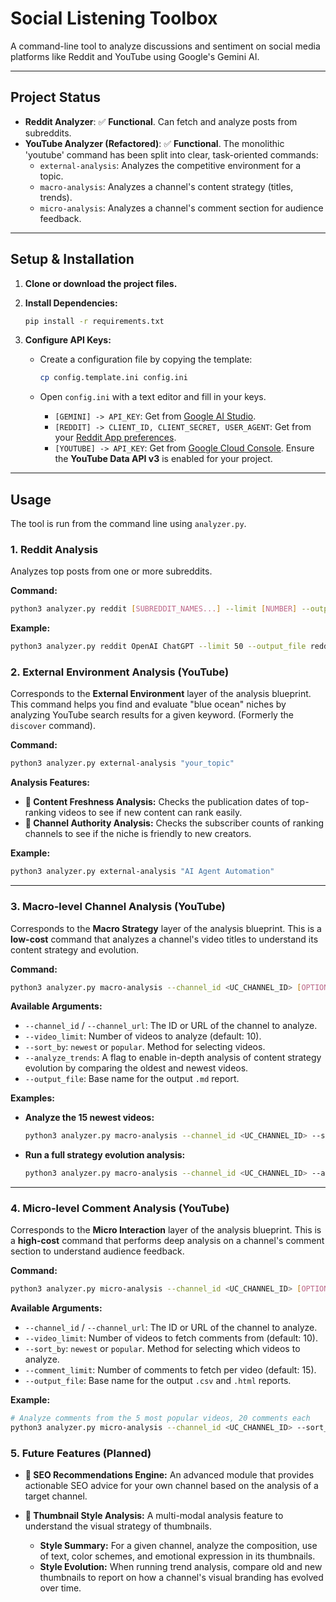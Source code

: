 
# Social Listening Toolbox

A command-line tool to analyze discussions and sentiment on social media platforms like Reddit and YouTube using Google's Gemini AI.

---

## Project Status

*   **Reddit Analyzer**: :white_check_mark: **Functional**. Can fetch and analyze posts from subreddits.
*   **YouTube Analyzer (Refactored)**: :white_check_mark: **Functional**. The monolithic 'youtube' command has been split into clear, task-oriented commands:
    *   `external-analysis`: Analyzes the competitive environment for a topic.
    *   `macro-analysis`: Analyzes a channel's content strategy (titles, trends).
    *   `micro-analysis`: Analyzes a channel's comment section for audience feedback.

---

## Setup & Installation

1.  **Clone or download the project files.**

2.  **Install Dependencies:**
    ```bash
    pip install -r requirements.txt
    ```

3.  **Configure API Keys:**
    *   Create a configuration file by copying the template:
        ```bash
        cp config.template.ini config.ini
        ```
    *   Open `config.ini` with a text editor and fill in your keys. 

        *   `[GEMINI] -> API_KEY`: Get from [Google AI Studio](https://aistudio.google.com/app/apikey).
        *   `[REDDIT] -> CLIENT_ID, CLIENT_SECRET, USER_AGENT`: Get from your [Reddit App preferences](https://www.reddit.com/prefs/apps).
        *   `[YOUTUBE] -> API_KEY`: Get from [Google Cloud Console](https://console.cloud.google.com/apis/credentials). Ensure the **YouTube Data API v3** is enabled for your project.

--- 

## Usage

The tool is run from the command line using `analyzer.py`.

### 1. Reddit Analysis

Analyzes top posts from one or more subreddits.

**Command:**
```bash
python3 analyzer.py reddit [SUBREDDIT_NAMES...] --limit [NUMBER] --output_file [FILENAME.csv]
```

**Example:**
```bash
python3 analyzer.py reddit OpenAI ChatGPT --limit 50 --output_file reddit_results.csv
```

### 2. External Environment Analysis (YouTube)

Corresponds to the **External Environment** layer of the analysis blueprint. This command helps you find and evaluate "blue ocean" niches by analyzing YouTube search results for a given keyword. (Formerly the `discover` command).

**Command:**
```bash
python3 analyzer.py external-analysis "your_topic"
```

**Analysis Features:**
*   **:ocean: Content Freshness Analysis:** Checks the publication dates of top-ranking videos to see if new content can rank easily.
*   **:beginner: Channel Authority Analysis:** Checks the subscriber counts of ranking channels to see if the niche is friendly to new creators.

**Example:**
```bash
python3 analyzer.py external-analysis "AI Agent Automation"
```

---

### 3. Macro-level Channel Analysis (YouTube)

Corresponds to the **Macro Strategy** layer of the analysis blueprint. This is a **low-cost** command that analyzes a channel's video titles to understand its content strategy and evolution.

**Command:**
```bash
python3 analyzer.py macro-analysis --channel_id <UC_CHANNEL_ID> [OPTIONS]
```

**Available Arguments:**
*   `--channel_id` / `--channel_url`: The ID or URL of the channel to analyze.
*   `--video_limit`: Number of videos to analyze (default: 10).
*   `--sort_by`: `newest` or `popular`. Method for selecting videos.
*   `--analyze_trends`: A flag to enable in-depth analysis of content strategy evolution by comparing the oldest and newest videos.
*   `--output_file`: Base name for the output `.md` report.

**Examples:**

*   **Analyze the 15 newest videos:**
    ```bash
    python3 analyzer.py macro-analysis --channel_id <UC_CHANNEL_ID> --sort_by newest --video_limit 15
    ```

*   **Run a full strategy evolution analysis:**
    ```bash
    python3 analyzer.py macro-analysis --channel_id <UC_CHANNEL_ID> --analyze_trends
    ```

---

### 4. Micro-level Comment Analysis (YouTube)

Corresponds to the **Micro Interaction** layer of the analysis blueprint. This is a **high-cost** command that performs deep analysis on a channel's comment section to understand audience feedback.

**Command:**
```bash
python3 analyzer.py micro-analysis --channel_id <UC_CHANNEL_ID> [OPTIONS]
```

**Available Arguments:**
*   `--channel_id` / `--channel_url`: The ID or URL of the channel to analyze.
*   `--video_limit`: Number of videos to fetch comments from (default: 10).
*   `--sort_by`: `newest` or `popular`. Method for selecting which videos to analyze.
*   `--comment_limit`: Number of comments to fetch per video (default: 15).
*   `--output_file`: Base name for the output `.csv` and `.html` reports.

**Example:**
```bash
# Analyze comments from the 5 most popular videos, 20 comments each
python3 analyzer.py micro-analysis --channel_id <UC_CHANNEL_ID> --sort_by popular --video_limit 5 --comment_limit 20
```
### 5. Future Features (Planned)

*   **:rocket: SEO Recommendations Engine:** An advanced module that provides actionable SEO advice for your own channel based on the analysis of a target channel.

*   **:art: Thumbnail Style Analysis:** A multi-modal analysis feature to understand the visual strategy of thumbnails.
    *   **Style Summary:** For a given channel, analyze the composition, use of text, color schemes, and emotional expression in its thumbnails.
    *   **Style Evolution:** When running trend analysis, compare old and new thumbnails to report on how a channel's visual branding has evolved over time.
